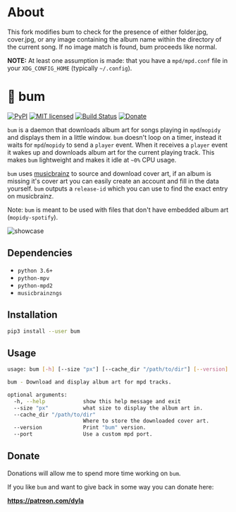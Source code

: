 # About

This fork modifies bum to check for the presence of either folder.jpg, cover.jpg, or any image containing the album name within the directory of the current song. If no image match is found, bum proceeds like normal. 

**NOTE:** At least one assumption is made: that you have a `mpd/mpd.conf` file in your `XDG_CONFIG_HOME` (typically `~/.config`).



# 🎵 bum

[![PyPI](https://img.shields.io/pypi/v/bum.svg)](https://pypi.python.org/pypi/bum/)
[![MIT licensed](https://img.shields.io/badge/license-MIT-blue.svg)](./LICENSE.md)
[![Build Status](https://travis-ci.org/dylanaraps/bum.svg?branch=master)](https://travis-ci.org/dylanaraps/bum)
[![Donate](https://img.shields.io/badge/donate-patreon-yellow.svg)](https://www.patreon.com/dyla)

`bum` is a daemon that downloads album art for songs playing in `mpd`/`mopidy` and displays them in a little window. `bum` doesn't loop on a timer, instead it waits for `mpd`/`mopidy` to send a `player` event. When it receives a `player` event it wakes up and downloads album art for the current playing track. This makes `bum` lightweight and makes it idle at `~0%` CPU usage.

`bum` uses [musicbrainz](https://musicbrainz.org/) to source and download cover art, if an album is missing it's cover art you can easily create an account and fill in the data yourself. `bum` outputs a `release-id` which you can use to find the exact entry on musicbrainz.

Note: `bum` is meant to be used with files that don't have embedded album art (`mopidy-spotify`).


![showcase](http://i.imgur.com/uKomDoL.gif)


## Dependencies

- `python 3.6+`
- `python-mpv`
- `python-mpd2`
- `musicbrainzngs`


## Installation

```sh
pip3 install --user bum
```


## Usage

```sh
usage: bum [-h] [--size "px"] [--cache_dir "/path/to/dir"] [--version]

bum - Download and display album art for mpd tracks.

optional arguments:
  -h, --help            show this help message and exit
  --size "px"           what size to display the album art in.
  --cache_dir "/path/to/dir"
                        Where to store the downloaded cover art.
  --version             Print "bum" version.
  --port                Use a custom mpd port.
```


## Donate

Donations will allow me to spend more time working on `bum`.

If you like `bum` and want to give back in some way you can donate here:

**https://patreon.com/dyla**
